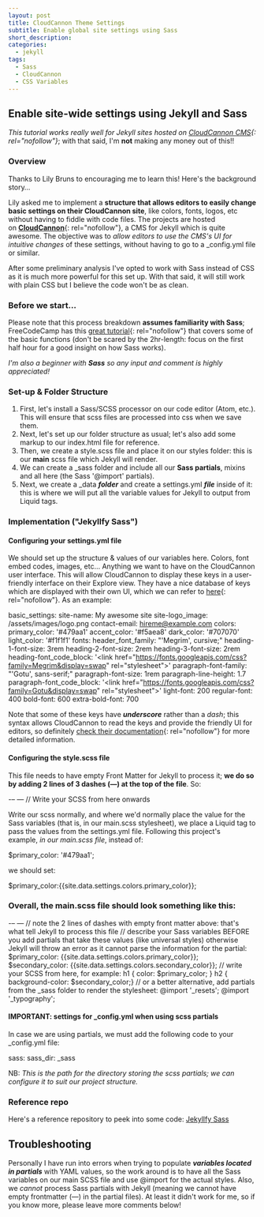 ```yaml
---
layout: post
title: CloudCannon Theme Settings
subtitle: Enable global site settings using Sass
short_description:
categories:
  - jekyll
tags:
  - Sass
  - CloudCannon
  - CSS Variables
---
```


## Enable site-wide settings using Jekyll and Sass

*This tutorial works really well for Jekyll sites hosted on&nbsp;[CloudCannon CMS](https://cloudcannon.com/){: rel="nofollow"}*; with that said, I'm&nbsp;**not**&nbsp;making any money out of this\!\!

### Overview

Thanks to Lily Bruns to encouraging me to learn this\! Here's the background story…

Lily asked me to implement a&nbsp;**structure that allows editors to easily change basic settings on their CloudCannon site**, like colors, fonts, logos, etc without having to fiddle with code files. The projects are hosted on&nbsp;[**CloudCannon**](https://cloudcannon.com/){: rel="nofollow"}, a CMS for Jekyll which is quite awesome. The objective was to&nbsp;*allow editors to use the CMS's UI for intuitive changes*&nbsp;of these settings, without having to go to a \_config.yml file or similar.

After some preliminary analysis I've opted to work with Sass instead of CSS as it is much more powerful for this set up. With that said, it will still work with plain CSS but I believe the code won't be as clean.

### Before we start…

Please note that this process breakdown&nbsp;**assumes familiarity with Sass**; FreeCodeCamp has this&nbsp;[great tutorial](https://www.youtube.com/watch?v=_a5j7KoflTs){: rel="nofollow"}&nbsp;that covers some of the basic functions (don't be scared by the 2hr-length: focus on the first half hour for a good insight on how Sass works).

*I'm also a beginner with&nbsp;**Sass**&nbsp;so any input and comment is highly appreciated\!*

### Set-up & Folder Structure

1. First, let's install a Sass/SCSS processor on our code editor (Atom, etc.). This will ensure that scss files are processed into css when we save them.
2. Next, let's set up our folder structure as usual; let's also add some markup to our index.html file for reference.
3. Then, we create a style.scss file and place it on our styles folder: this is our&nbsp;**main**&nbsp;scss file which Jekyll will render.
4. We can create a \_sass folder and include all our&nbsp;**Sass partials**, mixins and all here (the Sass '@import' partials).
5. Next, we create a \_data&nbsp;***folder***&nbsp;and create a settings.yml&nbsp;***file***&nbsp;inside of it: this is where we will put all the variable values for Jekyll to output from Liquid tags.

### Implementation ("Jekyllfy Sass")

#### Configuring your settings.yml file

We should set up the structure & values of our variables here. Colors, font embed codes, images, etc… Anything we want to have on the CloudCannon user interface. This will allow CloudCannon to display these keys in a user-friendly interface on their Explore view. They have a nice database of keys which are displayed with their own UI, which we can refer to&nbsp;[here](https://docs.cloudcannon.com/editing/interfaces/inputs/){: rel="nofollow"}. As an example:

basic\_settings: site-name: My awesome site site-logo\_image: /assets/images/logo.png contact-email: hireme@example.com colors: primary\_color: '\#479aa1' accent\_color: '\#f5aea8' dark\_color: '\#707070' light\_color: '\#f1f1f1' fonts: header\_font\_family: "'Megrim', cursive;" heading-1-font-size: 3rem heading-2-font-size: 2rem heading-3-font-size: 2rem heading-font\_code\_block: '&lt;link href="https://fonts.googleapis.com/css?family=Megrim&display=swap" rel="stylesheet"&gt;' paragraph-font-family: "'Gotu', sans-serif;" paragraph-font-size: 1rem paragraph-line-height: 1.7 paragraph-font\_code\_block: '&lt;link href="https://fonts.googleapis.com/css?family=Gotu&display=swap" rel="stylesheet"&gt;' light-font: 200 regular-font: 400 bold-font: 600 extra-bold-font: 700

Note that some of these keys have&nbsp;***underscore***&nbsp;rather than a&nbsp;*dash*; this syntax allows CloudCannon to read the keys and provide the friendly UI for editors, so definitely&nbsp;[check their documentation](https://docs.cloudcannon.com/editing/interfaces/inputs/){: rel="nofollow"}&nbsp;for more detailed information.

#### Configuring the style.scss file

This file needs to have empty Front Matter for Jekyll to process it;&nbsp;**we do so by adding 2 lines of 3 dashes (—) at the top of the file**. So:

\-– — // Write your SCSS from here onwards

Write our scss normally, and where we'd normally place the value for the Sass variables (that is, in our main.scss stylesheet), we place a Liquid tag to pass the values from the settings.yml file. Following this project's example,&nbsp;*in our main.scss file*, instead of:

$primary\_color: '\#479aa1';

we should set:

$primary\_color:{{site.data.settings.colors.primary_color}};

### Overall, the main.scss file should look something like this:

\-– — // note the 2 lines of dashes with empty front matter above: that's what tell Jekyll to process this file // describe your Sass variables BEFORE you add partials that take these values (like universal styles) otherwise Jekyll will throw an error as it cannot parse the information for the partial: $primary\_color: {{site.data.settings.colors.primary_color}}; $secondary\_color: {{site.data.settings.colors.secondary_color}}; // write your SCSS from here, for example: h1 \{ color: $primary\_color; \} h2 \{ background-color: $secondary\_color;\} // or a better alternative, add partials from the \_sass folder to render the stylesheet: @import '\_resets'; @import '\_typography';

#### IMPORTANT: settings for \_config.yml when using scss partials

In case we are using partials, we must add the following code to your \_config.yml file:

sass: sass\_dir: \_sass

NB:&nbsp;*This is the path for the directory storing the scss partials; we can configure it to suit our project structure.*

### Reference repo

Here's a reference repository to peek into some code:&nbsp;[Jekyllfy Sass](https://github.com/guschiavon/jekyllfy-sass)

## Troubleshooting

Personally I have run into errors when trying to populate&nbsp;***variables located in partials***&nbsp;with YAML values, so the work around is to have all the Sass variables on our main SCSS file and use @import for the actual styles. Also, we&nbsp;*cannot*&nbsp;process Sass partials with Jekyll (meaning we cannot have empty frontmatter (—) in the partial files). At least it didn't work for me, so if you know more, please leave more comments below\!